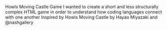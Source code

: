 </h1>Howls Moving Castle Game</h1>
I wanted to create a short and less structurally complex HTML game in order to understand how coding languages connect with one another
Inspired by Howls Moving Castle by Hayao Miyazaki and @nashgallery 
